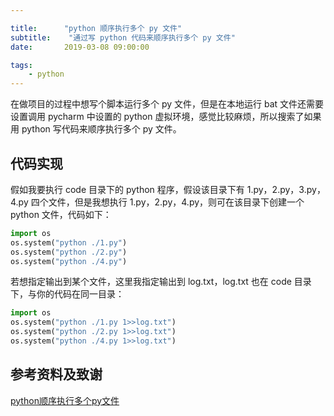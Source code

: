 ```yaml
---

title:      "python 顺序执行多个 py 文件"
subtitle:    "通过写 python 代码来顺序执行多个 py 文件"
date:       2019-03-08 09:00:00

tags:
    - python
---
```




在做项目的过程中想写个脚本运行多个 py 文件，但是在本地运行 bat 文件还需要设置调用 pycharm 中设置的 python 虚拟环境，感觉比较麻烦，所以搜索了如果用 python 写代码来顺序执行多个 py 文件。



## 代码实现

假如我要执行 code 目录下的 python 程序，假设该目录下有 1.py，2.py，3.py，4.py 四个文件，但是我想执行 1.py，2.py，4.py，则可在该目录下创建一个 python 文件，代码如下：

```python
import os
os.system("python ./1.py")
os.system("python ./2.py")
os.system("python ./4.py")
```


若想指定输出到某个文件，这里我指定输出到 log.txt，log.txt 也在 code 目录下，与你的代码在同一目录：

```python
import os
os.system("python ./1.py 1>>log.txt")
os.system("python ./2.py 1>>log.txt")
os.system("python ./4.py 1>>log.txt")
```



## 参考资料及致谢

[python顺序执行多个py文件](https://blog.csdn.net/liusarazhang/article/details/78920500)

